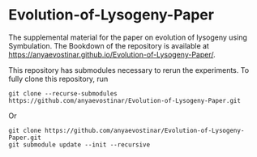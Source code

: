 # Evolution-of-Lysogeny-Paper
The supplemental material for the paper on evolution of lysogeny using Symbulation.
The Bookdown of the repository is available at https://anyaevostinar.github.io/Evolution-of-Lysogeny-Paper/.

This repository has submodules necessary to rerun the experiments.
To fully clone this repository, run
```
git clone --recurse-submodules https://github.com/anyaevostinar/Evolution-of-Lysogeny-Paper.git
```

Or
```
git clone https://github.com/anyaevostinar/Evolution-of-Lysogeny-Paper.git
git submodule update --init --recursive
```
